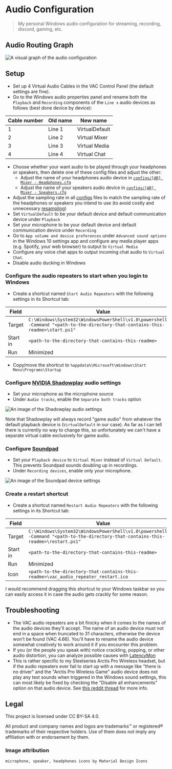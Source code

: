 # Audio Configuration

> My personal Windows audio configuration for streaming, recording, discord, gaming, etc.

## Audio Routing Graph

![A visual graph of the audio configuration](audio-config-downscaled.png)

## Setup

- Set up 4 Virtual Audio Cables in the VAC Control Panel (the default settings are fine).
- Go to the Windows audio properties panel and rename both the `Playback` and `Recording` components of the `Line x` audio devices as follows (best done device by device):

| Cable number | Old name | New name       |
| ------------ | -------- | -------------- |
| 1            | Line 1   | VirtualDefault |
| 2            | Line 2   | Virtual Mixer  |
| 3            | Line 3   | Virtual Media  |
| 4            | Line 4   | Virtual Chat   |

- Choose whether your want audio to be played through your headphones or speakers, then delete one of these config files and adjust the other:
  - Adjust the name of your headphones audio device in [`configs/[AR] Mixer - Headphones.cfg`](configs/[AR]%20Mixer%20-%20Headphones.cfg)
  - Adjust the name of your speakers audio device in [`configs/[AR] Mixer - Speakers.cfg`](configs/[AR]%20Mixer%20-%20Speakers.cfg)
- Adjust the sampling rate in all [configs](configs) files to match the sampling rate of the headphones or speakers you intend to use (to avoid costly and unnecessary [resampling](https://vac.muzychenko.net/en/manual/glossary.htm#FormatConversion))
- Set `VirtualDefault` to be your default device and default communication device under `Playback`
- Set your microphone to be your default device and default communication device under `Recording`
- Go to `App volume and device preferences` under `Advanced sound options` in the Windows 10 settings app and configure any media player apps (e.g. Spotify, your web browser) to output to `Virtual Media`
- Configure any voice chat apps to output incoming chat audio to `Virtual Chat`.
- Disable audio ducking in Windows

### Configure the audio repeaters to start when you login to Windows

- Create a shortcut named `Start Audio Repeaters` with the following settings in its Shortcut tab:

| Field    | Value                                                                                                                              |
| -------- | ---------------------------------------------------------------------------------------------------------------------------------- |
| Target   | `C:\Windows\System32\WindowsPowerShell\v1.0\powershell.exe -Command "<path-to-the-directory-that-contains-this-readme>\start.ps1"` |
| Start in | `<path-to-the-directory-that-contains-this-readme>`                                                                                |
| Run      | Minimized                                                                                                                          |

- Copy/move the shortcut to `%appdata%\Microsoft\Windows\Start Menu\Programs\Startup`

### Configure [NVIDIA Shadowplay](https://www.nvidia.com/en-eu/geforce/geforce-experience/shadowplay/) audio settings

- Set your microphone as the microphone source
- Under `Audio tracks`, enable the `Separate both tracks` option

![An image of the Shadowplay audio settings](img/shadowplay-settings.jpg)

Note that Shadowplay will always record "game audio" from whatever the default playback device is (`VirtualDefault` in our case). As far as I can tell there is currently no way to change this, so unfortunately we can't have a separate virtual cable exclusively for game audio.

### Configure [Soundpad](https://leppsoft.com/soundpad)

- Set your `Playback device` to `Virtual Mixer` instead of `Virtual Default`. This prevents Soundpad sounds doubling up in recordings.
- Under `Recording devices`, enable only your microphone.

![An image of the Soundpad device settings](img/soundpad-settings.png)

### Create a restart shortcut

- Create a shortcut named `Restart Audio Repeaters` with the following settings in its Shortcut tab:

| Field    | Value                                                                                                                                |
| -------- | ------------------------------------------------------------------------------------------------------------------------------------ |
| Target   | `C:\Windows\System32\WindowsPowerShell\v1.0\powershell.exe -Command "<path-to-the-directory-that-contains-this-readme>\restart.ps1"` |
| Start in | `<path-to-the-directory-that-contains-this-readme>`                                                                                  |
| Run      | Minimized                                                                                                                            |
| Icon     | `<path-to-the-directory-that-contains-this-readme>\vac_audio_repeater_restart.ico`                                                   |

I would recommend dragging this shortcut to your Windows taskbar so you can easily access it in case the audio gets crackly for some reason.

## Troubleshooting

- The VAC audio repeaters are a bit finicky when it comes to the names of the audio devices they'll accept.
  The name of an audio device must not end in a space when truncated to 31 characters, otherwise the device won't be found (VAC 4.66).
  You'll have to rename the audio device somewhat creatively to work around it if you encounter this problem.
- If you (or the people you speak with) notice crackling, popping, or other audio distortion, you can analyze possible causes with [LatencyMon](https://www.resplendence.com/latencymon)
- This is rather specific to my Steelseries Arctis Pro Wireless headset, but if the audio repeaters ever fail to start up with a message like "there is no driver" and the "Arctis Pro Wireless Game" audio device does not play any test sounds when triggered in the Windows sound settings, this can most likely be fixed by checking the "Disable all enhancements" option on that audio device. See [this reddit thread](https://web.archive.org/web/20220513183702/https://www.reddit.com/r/steelseries/comments/mchqr0/arctis_pro_wireless_game_sound_ouput_stopped/h6798hg/?context=3) for more info.

## Legal

This project is licensed under CC BY-SA 4.0.

All product and company names and logos are trademarks™ or registered® trademarks of their respective holders. Use of them does not imply any affiliation with or endorsement by them.

### Image attribution

```
microphone, speaker, headphones icons by Material Design Icons
```
